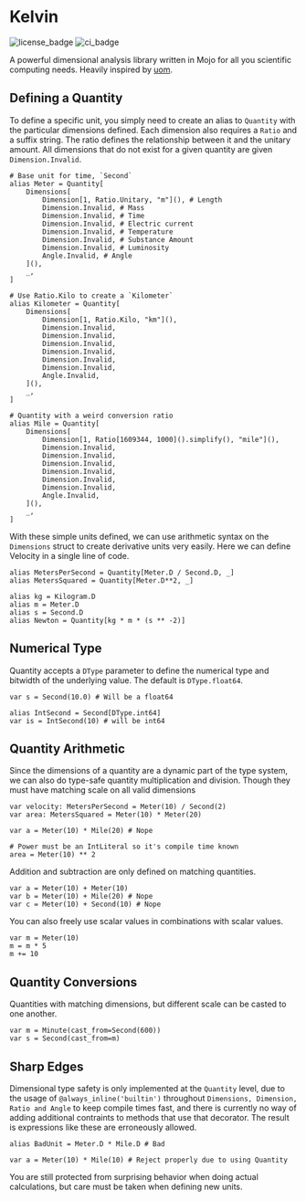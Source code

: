 # Kelvin

![license_badge](https://badgen.net/static/license/Apache2.0/blue)
![ci_badge](https://github.com/bgreni/Kelvin/actions/workflows/CI.yml/badge.svg)

A powerful dimensional analysis library written in Mojo for all you scientific computing needs.
Heavily inspired by [uom](https://docs.rs/uom/latest/uom/index.html).

## Defining a Quantity

To define a specific unit, you simply need to create an alias to `Quantity` with
the particular dimensions defined. Each dimension also requires a `Ratio` and a
suffix string. The ratio defines the relationship between it and the unitary amount.
All dimensions that do not exist for a given quantity are given `Dimension.Invalid`.

```mojo
# Base unit for time, `Second`
alias Meter = Quantity[
    Dimensions[
        Dimension[1, Ratio.Unitary, "m"](), # Length
        Dimension.Invalid, # Mass
        Dimension.Invalid, # Time
        Dimension.Invalid, # Electric current
        Dimension.Invalid, # Temperature
        Dimension.Invalid, # Substance Amount
        Dimension.Invalid, # Luminosity
        Angle.Invalid, # Angle
    ](),
    _,
]

# Use Ratio.Kilo to create a `Kilometer`
alias Kilometer = Quantity[
    Dimensions[
        Dimension[1, Ratio.Kilo, "km"](),
        Dimension.Invalid,
        Dimension.Invalid,
        Dimension.Invalid,
        Dimension.Invalid,
        Dimension.Invalid,
        Dimension.Invalid,
        Angle.Invalid,
    ](),
    _,
]

# Quantity with a weird conversion ratio
alias Mile = Quantity[
    Dimensions[
        Dimension[1, Ratio[1609344, 1000]().simplify(), "mile"](),
        Dimension.Invalid,
        Dimension.Invalid,
        Dimension.Invalid,
        Dimension.Invalid,
        Dimension.Invalid,
        Dimension.Invalid,
        Angle.Invalid,
    ](),
    _,
]
```

With these simple units defined, we can use arithmetic syntax on the `Dimensions`
struct to create derivative units very easily. Here we can define Velocity in
a single line of code.

```mojo
alias MetersPerSecond = Quantity[Meter.D / Second.D, _]
alias MetersSquared = Quantity[Meter.D**2, _]

alias kg = Kilogram.D
alias m = Meter.D
alias s = Second.D
alias Newton = Quantity[kg * m * (s ** -2)]
```

## Numerical Type

Quantity accepts a `DType` parameter to define the numerical type and bitwidth
of the underlying value. The default is `DType.float64`.

```mojo
var s = Second(10.0) # Will be a float64

alias IntSecond = Second[DType.int64]
var is = IntSecond(10) # will be int64
```

## Quantity Arithmetic

Since the dimensions of a quantity are a dynamic part of the type system,
we can also do type-safe quantity multiplication and division. Though they
must have matching scale on all valid dimensions

```mojo
var velocity: MetersPerSecond = Meter(10) / Second(2)
var area: MetersSquared = Meter(10) * Meter(20)

var a = Meter(10) * Mile(20) # Nope

# Power must be an IntLiteral so it's compile time known
area = Meter(10) ** 2
```

Addition and subtraction are only defined on matching quantities.

```mojo
var a = Meter(10) + Meter(10)
var b = Meter(10) + Mile(20) # Nope
var c = Meter(10) + Second(10) # Nope
```

You can also freely use scalar values in combinations with scalar values.

```mojo
var m = Meter(10)
m = m * 5
m += 10
```

## Quantity Conversions

Quantities with matching dimensions, but different scale can be casted to one
another.

```mojo
var m = Minute(cast_from=Second(600))
var s = Second(cast_from=m)
```

## Sharp Edges

Dimensional type safety is only implemented at the `Quantity` level, due to
the usage of `@always_inline('builtin')` throughout `Dimensions, Dimension, Ratio and Angle`
to keep compile times fast, and there is currently no way of adding additional contraints
to methods that use that decorator. The result is expressions like these are erroneously allowed.

```mojo
alias BadUnit = Meter.D * Mile.D # Bad

var a = Meter(10) * Mile(10) # Reject properly due to using Quantity
```

You are still protected from surprising behavior when doing actual calculations, but
care must be taken when defining new units.
